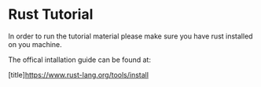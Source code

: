 # Rust Tutorial

In order to run the tutorial material please make sure you have rust installed on you machine. 

The offical intallation guide can be found at:

[title]https://www.rust-lang.org/tools/install